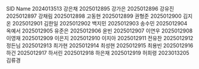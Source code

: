 SID	Name
2024013513	강은채
2025012895	강가은
2025012896	강유진
2025012897	강채림
2025012898	고동현
2025012899	권형준
2025012900	김지온
2025012901	김한일
2025012902	백지민
2025012903	송수민
2025012904	옥예서
2025012905	유준은
2025012906	윤빈
2025012907	이연우
2025012908	이영재
2025012909	이은지
2025012910	이지아
2025012911	전유찬
2025012912	정든님
2025012913	최가현
2025012914	최성현
2025012915	최용빈
2025012916	하건
2025012917	하서린
2025012918	하은재
2025012919	허희령
2023013205	김류경
